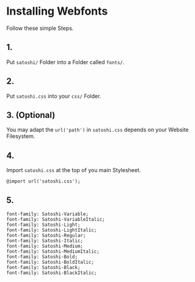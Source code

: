# Installing Webfonts
Follow these simple Steps.

## 1.
Put `satoshi/` Folder into a Folder called `fonts/`.

## 2.
Put `satoshi.css` into your `css/` Folder.

## 3. (Optional)
You may adapt the `url('path')` in `satoshi.css` depends on your Website Filesystem.

## 4.
Import `satoshi.css` at the top of you main Stylesheet.

```
@import url('satoshi.css');
```

## 5.


```
font-family: Satoshi-Variable;
font-family: Satoshi-VariableItalic;
font-family: Satoshi-Light;
font-family: Satoshi-LightItalic;
font-family: Satoshi-Regular;
font-family: Satoshi-Italic;
font-family: Satoshi-Medium;
font-family: Satoshi-MediumItalic;
font-family: Satoshi-Bold;
font-family: Satoshi-BoldItalic;
font-family: Satoshi-Black;
font-family: Satoshi-BlackItalic;
```

